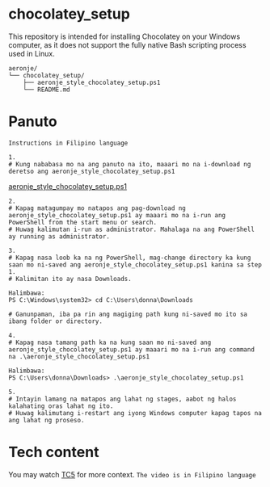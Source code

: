 # chocolatey_setup
This repository is intended for installing Chocolatey on your Windows computer, as it does not support the fully native Bash scripting process used in Linux.
```
aeronje/
└── chocolatey_setup/
    ├── aeronje_style_chocolatey_setup.ps1
    └── README.md
```
# Panuto
```Instructions in Filipino language```

```
1.
# Kung nababasa mo na ang panuto na ito, maaari mo na i-download ng deretso ang aeronje_style_chocolatey_setup.ps1
```
[aeronje_style_chocolatey_setup.ps1](https://github.com/aeronje/chocolatey_setup/blob/main/aeronje_style_chocolatey_setup.ps1)
```
2.
# Kapag matagumpay mo natapos ang pag-download ng aeronje_style_chocolatey_setup.ps1 ay maaari mo na i-run ang PowerShell from the start menu or search.
# Huwag kalimutan i-run as administrator. Mahalaga na ang PowerShell ay running as administrator.

3.
# Kapag nasa loob ka na ng PowerShell, mag-change directory ka kung saan mo ni-saved ang aeronje_style_chocolatey_setup.ps1 kanina sa step 1.
# Kalimitan ito ay nasa Downloads.
```
```
Halimbawa:
PS C:\Windows\system32> cd C:\Users\donna\Downloads
```
```
# Ganunpaman, iba pa rin ang magiging path kung ni-saved mo ito sa ibang folder or directory.

4.
# Kapag nasa tamang path ka na kung saan mo ni-saved ang aeronje_style_chocolatey_setup.ps1 ay maaari mo na i-run ang command na .\aeronje_style_chocolatey_setup.ps1
```

```
Halimbawa:
PS C:\Users\donna\Downloads> .\aeronje_style_chocolatey_setup.ps1
```

```
5.
# Intayin lamang na matapos ang lahat ng stages, aabot ng halos kalahating oras lahat ng ito.
# Huwag kalimutang i-restart ang iyong Windows computer kapag tapos na ang lahat ng proseso.
```

# Tech content
You may watch [TC5](https://web.facebook.com/share/v/1CukzS4a56/) for more context. ```The video is in Filipino language```
